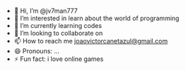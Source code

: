 - 👋 Hi, I’m @jv7man777
- 👀 I’m interested in learn about the world of programming
- 🌱 I’m currently learning codes 
- 💞️ I’m looking to collaborate on
- 📫 How to reach me joaovictorcanetazul@gmail.com
- 😄 Pronouns: ...
- ⚡ Fun fact: i love online games

<!---
jv7man777/jv7man777 is a ✨ special ✨ repository because its `README.md` (this file) appears on your GitHub profile.
You can click the Preview link to take a look at your changes.
--->
